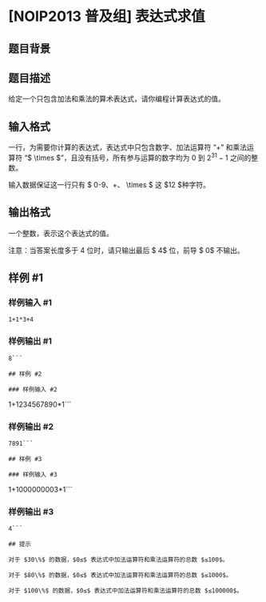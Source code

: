 # [NOIP2013 普及组] 表达式求值

## 题目背景



## 题目描述

给定一个只包含加法和乘法的算术表达式，请你编程计算表达式的值。


## 输入格式

一行，为需要你计算的表达式，表达式中只包含数字、加法运算符 “$+$” 和乘法运算符 “$ \times $”，且没有括号，所有参与运算的数字均为 $0$ 到   $2^{31}-1$ 之间的整数。  

输入数据保证这一行只有 $ 0-9$、$+$、$ \times $ 这 $12 $种字符。


## 输出格式

一个整数，表示这个表达式的值。  

注意：当答案长度多于 $4$ 位时，请只输出最后 $ 4$ 位，前导 $ 0$ 不输出。


## 样例 #1

### 样例输入 #1
```
1+1*3+4
```

### 样例输出 #1

```
8```

## 样例 #2

### 样例输入 #2
```
1+1234567890*1```

### 样例输出 #2

```
7891```

## 样例 #3

### 样例输入 #3
```
1+1000000003*1```

### 样例输出 #3

```
4```

## 提示

对于 $30\%$ 的数据，$0≤$ 表达式中加法运算符和乘法运算符的总数 $≤100$。

对于 $80\%$ 的数据，$0≤$ 表达式中加法运算符和乘法运算符的总数 $≤1000$。

对于 $100\%$ 的数据，$0≤$ 表达式中加法运算符和乘法运算符的总数 $≤100000$。

